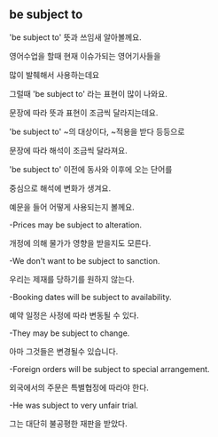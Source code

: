 ## be subject to



'be subject to' 뜻과 쓰임새 알아볼께요. 



영어수업을 할때 현재 이슈가되는 영어기사들을

 많이 발췌해서 사용하는데요

그럴때 '​be subject to' 라는 표현이 많이 나와요. 



문장에 따라 뜻과 표현이 조금씩 달라지는데요. 

'be subject to' ~의 대상이다, ~적용을 받다 등등으로 

문장에 따라 해석이 조금씩 달라져요.

'be subject to' 이전에 동사와 이후에 오는 단어를 

중심으로 해석에 변화가 생겨요.  





예문을 들어 어떻게 사용되는지 볼께요. 



-Prices may be subject to alteration.

개정에 의해 물가가 영향을 받을지도 모른다. 

-We don't want to be subject to sanction. 

우리는 제재를 당하기를 원하지 않는다. 

-Booking dates will be subject to availability.

예약 일정은 사정에 따라 변동될 수 있다.

-They may be subject to change.

아마 그것들은 변경될수 있습니다. 

-Foreign orders will be subject to special arrangement.

외국에서의 주문은 특별협정에 따라야 한다. 

-He was subject to very unfair trial.

그는 대단히 불공평한 재판을 받았다. 